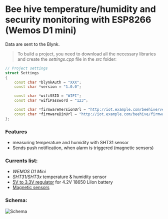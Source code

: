 # Bee hive temperature/humidity and security monitoring with ESP8266 (Wemos D1 mini)
Data are sent to the Blynk.

> To build a project, you need to download all the necessary libraries and create the *settings.cpp* file in the *src* folder:
```c++
// Project settings
struct Settings
{
    const char *blynkAuth = "XXX";
    const char *version = "1.0.0";

    const char *wifiSSID = "WIFI";
    const char *wifiPassword = "123";

    const char *firmwareVersionUrl = "http://iot.example.com/beehive/version.txt";
    const char *firmwareBinUrl = "http://iot.example.com/beehive/firmware.bin";
};
```
### Features
* measuring temperature and humidity with SHT31 sensor
* Sends push notification, when alarm is triggered (magnetic sensors)

### Currents list:

* *WEMOS D1 Mini*
* *SHT31/SHT3x* temperature & humidity sensor
* [5V to 3.3V regulator](https://www.aliexpress.com/item/32807311456) for 4.2V 18650 LiIon battery 
* [Magnetic sensors](https://www.aliexpress.com/item/1005001309886250.html)

### Schema:
![Schema](https://github.com/vitzaoral/ESP8266_BeeHive_WiFi/tree/master/schema/schema.png)

